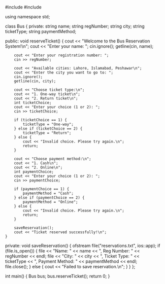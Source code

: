 #include <iostream>
#include <fstream>

using namespace std;

class Bus {
private:
    string name;
    string regNumber;
    string city;
    string ticketType;
    string paymentMethod;

public:
    void reserveTicket() {
        cout << "Welcome to the Bus Reservation System!\n";
        cout << "Enter your name: ";
        cin.ignore();
        getline(cin, name);

        cout << "Enter your registration number: ";
        cin >> regNumber;

        cout << "Available cities: Lahore, Islamabad, Peshawar\n";
        cout << "Enter the city you want to go to: ";
        cin.ignore();
        getline(cin, city);

        cout << "Choose ticket type:\n";
        cout << "1. One-way ticket\n";
        cout << "2. Return ticket\n";
        int ticketChoice;
        cout << "Enter your choice (1 or 2): ";
        cin >> ticketChoice;

        if (ticketChoice == 1) {
            ticketType = "One-way";
        } else if (ticketChoice == 2) {
            ticketType = "Return";
        } else {
            cout << "Invalid choice. Please try again.\n";
            return;
        }

        cout << "Choose payment method:\n";
        cout << "1. Cash\n";
        cout << "2. Online\n";
        int paymentChoice;
        cout << "Enter your choice (1 or 2): ";
        cin >> paymentChoice;

        if (paymentChoice == 1) {
            paymentMethod = "Cash";
        } else if (paymentChoice == 2) {
            paymentMethod = "Online";
        } else {
            cout << "Invalid choice. Please try again.\n";
            return;
        }

        saveReservation();
        cout << "Ticket reserved successfully!\n";
    }

private:
    void saveReservation() {
        ofstream file("reservations.txt", ios::app);
        if (file.is_open()) {
            file << "Name: " << name << ", Reg Number: " << regNumber << endl;
            file << "City: " << city << ", Ticket Type: " << ticketType << ", Payment Method: " << paymentMethod << endl;
            file.close();
        } else {
            cout << "Failed to save reservation.\n";
        }
    }
};

int main() {
    Bus bus;
    bus.reserveTicket();
    return 0;
}
